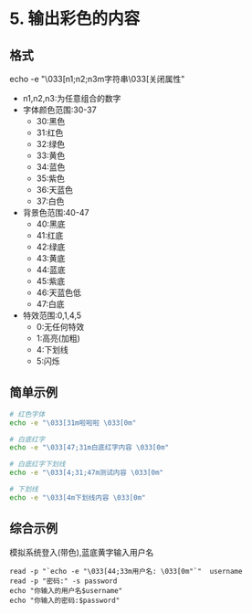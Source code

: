 # 5. 输出彩色的内容

## 格式
echo -e "\033[n1;n2;n3m字符串\033[关闭属性"
* n1,n2,n3:为任意组合的数字
* 字体颜色范围:30-37
  * 30:黑色
  * 31:红色
  * 32:绿色
  * 33:黄色
  * 34:蓝色
  * 35:紫色
  * 36:天蓝色
  * 37:白色
* 背景色范围:40-47
  * 40:黑底
  * 41:红底
  * 42:绿底
  * 43:黄底
  * 44:蓝底
  * 45:紫底
  * 46:天蓝色低
  * 47:白底
* 特效范围:0,1,4,5
  * 0:无任何特效
  * 1:高亮(加粗)
  * 4:下划线
  * 5:闪烁

## 简单示例
```bash
# 红色字体
echo -e "\033[31m啦啦啦 \033[0m"

# 白底红字
echo -e "\033[47;31m白底红字内容 \033[0m"

# 白底红字下划线
echo -e "\033[4;31;47m测试内容 \033[0m"

# 下划线
echo -e "\033[4m下划线内容 \033[0m"
```

## 综合示例
模拟系统登入(带色),蓝底黄字输入用户名
```
read -p "`echo -e "\033[44;33m用户名: \033[0m"`"  username
read -p "密码:" -s password
echo "你输入的用户名$username"
echo "你输入的密码:$password"
```
